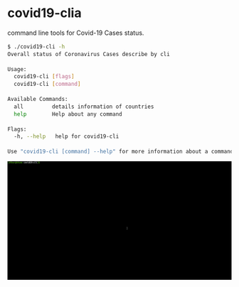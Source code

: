 # covid19-clia

command line tools for Covid-19 Cases status.

```bash
$ ./covid19-cli -h
Overall status of Coronavirus Cases describe by cli

Usage:
  covid19-cli [flags]
  covid19-cli [command]

Available Commands:
  all         details information of countries
  help        Help about any command

Flags:
  -h, --help   help for covid19-cli

Use "covid19-cli [command] --help" for more information about a command.
```

![](.gif/covid19-cli.gif)
